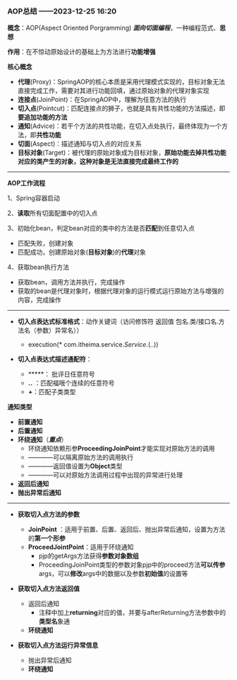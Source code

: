 ### AOP总结 ——2023-12-25  16:20

**概念**：AOP(Aspect Oriented Porgramming) ***面向切面编程***，一种编程范式、**思想**

**作用**：在不惊动原始设计的基础上为方法进行**功能增强**

**核心概念**

* **代理**(Proxy)：SpringAOP的核心本质是采用代理模式实现的，目标对象无法直接完成工作，需要对其进行功能回填，通过原始对象的代理对象实现
* **连接点**(JoinPoint)：在SpringAOP中，理解为任意方法的执行
* **切入点**(Pointcut)：匹配连接点的狮子，也就是具有共性功能的方法描述，即**要追加功能的方法**
* **通知**(Advice)：若干个方法的共性功能，在切入点处执行，最终体现为一个方法，即**共性功能**
* **切面**(Aspect)：描述通知与切入点的对应关系
* **目标对象**(Target)：被代理的原始对象成为目标对象，**原始功能去掉共性功能对应的类产生的对象，这种对象是无法直接完成最终工作的**

******

**AOP工作流程**

1、Spring容器启动

2、**读取**所有切面配置中的切入点

3、初始化bean，判定bean对应的类中的方法是否**匹配**到任意切入点

* 匹配失败，创建对象
* 匹配成功，创建原始对象(**目标对象**)的**代理**对象

4、获取bean执行方法

* 获取bean，调用方法并执行，完成操作
* 获取的bean是代理对象时，根据代理对象的运行模式运行原始方法与增强的内容，完成操作

****

* **切入点表达式标准格式**：动作关键词（访问修饰符 返回值 包名.类/接口名.方法名（参数）异常名））
  * execution(* com.itheima.service.*Service.*(..))

* **切入点表达式描述通配符**：
  * *****： 批评日任意符号
  * **..** ：匹配福哦个连续的任意符号
  * **+**：匹配子类类型

**通知类型**

* **前置通知**
* **后置通知**
* **环绕通知**（***重点***）
  * 环绕通知依赖形参**ProceedingJoinPoint**才能实现对原始方法的调用
  * ————可以隔离原始方法的调用执行
  * ————返回值设置为**Object**类型
  * ————可以对原始方法调用过程中出现的异常进行处理
* **返回后通知**
* **抛出异常后通知**

*****

* **获取切入点方法的参数**
  * **JoinPoint** ：适用于前置、后置、返回后、抛出异常后通知，设置为方法的**第一个形参**
  * **ProceedJointPoint**：适用于环绕通知
    * pjp的getArgs方法获得**参数对象数组**
    * ProceedingJoinPoint类型的参数对象pjp中的proceed方法**可以传参**args，可以**修改**args中的数据以及参数**初始值**的设置等

* **获取切入点方法返回值**
  * 返回后通知
    * 注释中加上**returning**对应的值，并要与afterReturning方法参数中的**类型名**象通
  * **环绕通知**

* **获取切入点方法运行异常信息**
  * 抛出异常后通知
  * **环绕通知**